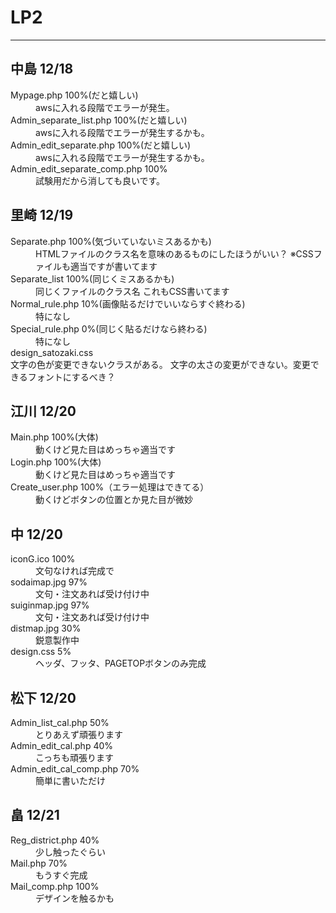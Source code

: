 # LP2
***
## 中島 12/18
<dl>
  <dt>Mypage.php 100%(だと嬉しい)</dt>
  <dd>awsに入れる段階でエラーが発生。</dd>
  <dt>Admin_separate_list.php 100%(だと嬉しい)</dt>
  <dd>awsに入れる段階でエラーが発生するかも。</dd>
  <dt>Admin_edit_separate.php 100%(だと嬉しい)</dt>
  <dd>awsに入れる段階でエラーが発生するかも。</dd>
  <dt>Admin_edit_separate_comp.php 100%</dt>
  <dd>試験用だから消しても良いです。</dd>
</dl>

## 里崎 12/19
<dl>
  <dt>Separate.php 100%(気づいていないミスあるかも)</dt>
    <dd>
      HTMLファイルのクラス名を意味のあるものにしたほうがいい？  
      ※CSSファイルも適当ですが書いてます
    </dd>  
  <dt>Separate_list 100%(同じくミスあるかも)</dt>
    <dd>
      同じくファイルのクラス名  
      これもCSS書いてます
    </dd>  
  <dt>Normal_rule.php 10%(画像貼るだけでいいならすぐ終わる)</dt>
    <dd>特になし</dd>  
  <dt>Special_rule.php 0%(同じく貼るだけなら終わる)</dt>
    <dd>特になし</dd>  
  <dt>design_satozaki.css</dt>
    文字の色が変更できないクラスがある。  
    文字の太さの変更ができない。変更できるフォントにするべき？  
</dl>

## 江川 12/20
<dl>
  <dt>Main.php 100%(大体)</dt>
  <dd>動くけど見た目はめっちゃ適当です</dd>  
  <dt>Login.php 100%(大体)</dt>
  <dd>動くけど見た目はめっちゃ適当です</dd>
  <dt>Create_user.php 100%（エラー処理はできてる）</dt>
  <dd>動くけどボタンの位置とか見た目が微妙</dd>  
</dl>

## 中 12/20
<dl>
  <dt>iconG.ico 100%</dt>
  <dd>文句なければ完成で</dd>
  <dt>sodaimap.jpg 97%</dt>
  <dd>文句・注文あれば受け付け中</dd>
  <dt>suiginmap.jpg 97%</dt>
  <dd>文句・注文あれば受け付け中</dd>
  <dt>distmap.jpg 30%</dt>
  <dd>鋭意製作中</dd>
  <dt>design.css 5%</dt>
  <dd>ヘッダ、フッタ、PAGETOPボタンのみ完成</dd>
</dl>

## 松下 12/20
<dl>
  <dt>Admin_list_cal.php 50%</dt>
  <dd>とりあえず頑張ります</dd>
  <dt>Admin_edit_cal.php 40%</dt>
  <dd>こっちも頑張ります</dd>
  <dt>Admin_edit_cal_comp.php 70%</dt>
  <dd>簡単に書いただけ</dd>
</dl>

## 畠 12/21
<dl>
  <dt>Reg_district.php 40%</dt>
  <dd>少し触ったぐらい</dd>
  <dt>Mail.php 70%</dt>
  <dd>もうすぐ完成</dd>
  <dt>Mail_comp.php 100%</dt>
  <dd>デザインを触るかも</dd>
</dl>
